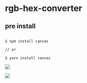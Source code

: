 # rgb-hex-converter

## pre install

```shell

$ npm install canvas

// or

$ yarn install canvas

```


![](./screenshot.png)

![](./screenshot2.png)
